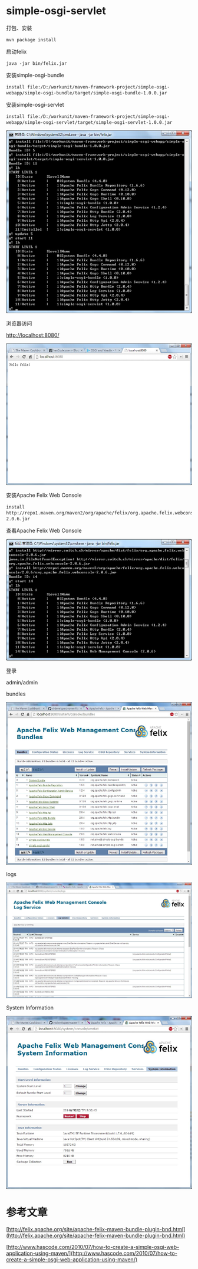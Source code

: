 # simple-osgi-servlet

打包、安装

```
mvn package install
```

启动felix

```
java -jar bin/felix.jar
```

安装simple-osgi-bundle

```
install file:/D:/workunit/maven-framework-project/simple-osgi-webapp/simple-osgi-bundle/target/simple-osgi-bundle-1.0.0.jar
```

安装simple-osgi-servlet

```
install file:/D:/workunit/maven-framework-project/simple-osgi-webapp/simple-osgi-servlet/target/simple-osgi-servlet-1.0.0.jar
```


![](src/main/resources/osgi-felix-servlet.jpg)

浏览器访问

[http://localhost:8080/](http://localhost:8080/)

![](src/main/resources/osgi-felix-web.jpg)


安装Apache Felix Web Console

```
install http://repo1.maven.org/maven2/org/apache/felix/org.apache.felix.webconsole/2.0.6/org.apache.felix.webconsole-2.0.6.jar
```

查看Apache Felix Web Console

![](src/main/resources/osgi-felix-webconsole.jpg)

登录

admin/admin

bundles

![](src/main/resources/osgi-felix-webconsole-bundles.jpg)

logs

![](src/main/resources/osgi-felix-webconsole-logs.jpg)

System Information

![](src/main/resources/osgi-felix-webconsole-sysinfo.jpg)



# 参考文章

[http://felix.apache.org/site/apache-felix-maven-bundle-plugin-bnd.html](http://felix.apache.org/site/apache-felix-maven-bundle-plugin-bnd.html)

[http://www.hascode.com/2010/07/how-to-create-a-simple-osgi-web-application-using-maven/](http://www.hascode.com/2010/07/how-to-create-a-simple-osgi-web-application-using-maven/)